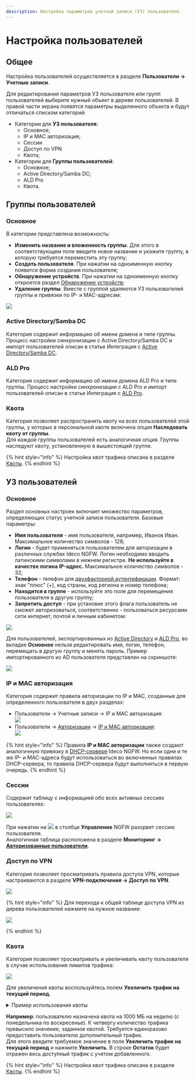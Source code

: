```yaml
---
description: Настройка параметров учетной записи (УЗ) пользователя.
---
```


# Настройка пользователей

## Общее

Настройка пользователей осуществляется в разделе **Пользователи -> Учетные записи**.

Для редактирования параметров УЗ пользователя или групп пользователей выберите нужный объект в дереве пользователей. В правой части экрана появятся параметры выделенного объекта и будут отличаться списком категорий:

* Категории для **УЗ пользователя**:
  * Основное;
  * IP и MAC авторизация;
  * Сессии
  * Доступ по VPN
  * Квота;
* Категории для **Группы пользователей**:
  * Основное;
  * Active Directory/Samba DC;
  * ALD Pro
  * Квота.

## Группы пользователей

### Основное

В категории представлена возможность:

* **Изменить название и вложенность группы**. Для этого в соответствующем поле введите новое название и укажите группу, в которую требуется переместить эту группу;
* **Создать пользователя**. При нажатии на одноименную кнопку появится форма создания пользователя;
* **Обнаружение устройств**. При нажатии на одноименную кнопку откроется раздел [Обнаружение устройств](/settings/users/device-discovery.md);
* **Удаление группы**. Вместе с группой удаляются УЗ пользователей группы и привязки по IP- и MAC-адресам:

![](/.gitbook/assets/customization-of-users6.png)

### Active Directory/Samba DC

Категория содержит информацию об имени домена и типе группы. Процесс настройки синхронизации с Active Directory/Samba DC и импорт пользователей описан в статье Интеграция с [Active Directory/Samba DC](/settings/users/active-directory/).

### ALD Pro
Категория содержит информацию об имени домена ALD Pro и типе группы. Процесс настройки синхронизации с ALD Pro и импорт пользователей описан в статье Интеграция с [ALD Pro](/settings/users/ald-pro.md). 

### Квота

Категория позволяет распространить квоту на всех пользователей этой группы, у которых в персональной квоте включена опция **Наследовать квоту от группы**.\
Для каждой группы пользователей есть аналогичная опция. Группы наследуют квоту, установленную в вышестоящей группе.

{% hint style="info" %}
Настройка квот трафика описана в разделе [Квоты](/settings/access-rules/quotas.md#nastroika-polzovatelya-i-gruppy).
{% endhint %}

## УЗ пользователей

### Основное

Раздел основных настроек включает множество параметров, определяющих статус учетной записи пользователя. Базовые параметры:

* **Имя пользователя** - имя пользователя, например, Иванов Иван. Максимальное количество символов - 128;
* **Логин** - будет применяться пользователем для авторизации в различных службах Ideco NGFW. Логин необходимо вводить латинскими символами в нижнем регистре. **Не используйте в качестве логина IP-адрес.** Максимальное количество символов - 32;
* **Телефон** - телефон для [двухфакторной аутентификации](/settings/users/two-factor-authentication.md). Формат: знак "плюс" (+), код страны, код региона и номер телефона;
* **Находится в группе** - используйте это поле для перемещения пользователя в другую группу;
* **Запретить доступ** - при установке этого флага пользователь не сможет авторизоваться, соответственно - пользоваться ресурсами сети интернет, почтой и личным кабинетом:

![](/.gitbook/assets/customization-of-users.png)

Для пользователей, экспортированных из [Active Directory](/settings/users/active-directory/) и [ALD Pro](/settings/users/ald-pro.md), во вкладке **Основное** нельзя редактировать имя, логин, телефон, перемещать в другую группу и менять пароль. Пример импортированного из AD пользователя представлен на скриншоте:

![](/.gitbook/assets/tree3.rng)

### IP и MAC авторизация

Категория содержит правила авторизации по IP и MAC, созданные для определенного пользователя в двух разделах:

* Пользователи -> Учетные записи -> IP и MAC авторизация:\
  ![](/.gitbook/assets/customization-of-users3.png)
* Пользователи -> [Авторизации](/settings/users/authorization/) -> [IP и MAC авторизация](/settings/users/authorization/ip-and-mac-authorization/):\
  ![](/.gitbook/assets/customization-of-users4.png)

{% hint style="info" %}
Правила **IP и MAC авторизации** также создают аналогичную привязку в [DHCP-сервере](/settings/services/dhcp.md) Ideco NGFW. Но если одни и те же IP- и MAC-адреса будут использоваться во включенных правилах DHCP-сервера, то правила DHCP-сервера будут выполняться в первую очередь.
{% endhint %}

### Сессии

Содержит таблицу с информацией обо всех активных сессиях пользователях:

![](/.gitbook/assets/customization-of-users5.png)

При нажатии на ![](/.gitbook/assets/icon-cross.png) в столбце **Управление** NGFW разорвет сессию пользователя.\
Аналогичная таблица расположена в разделе **Мониторинг ->** [**Авторизованные пользователи**](/settings/monitor/authorized-users.md).

### Доступ по VPN

Категория позволяет просматривать правила доступа VPN, которые настраиваются в разделе **VPN-подключения -> Доступ по VPN**.

![](/.gitbook/assets/customization-of-users7.png)

{% hint style="info" %}
Для перехода к общей таблице доступа VPN из дерева пользователей нажмите на нужное название:

![](/.gitbook/assets/customization-of-users8.gif)

{% endhint %}

### Квота

Категория позволяет просматривать и увеличивать квоту пользователя в случае использования лимитов трафика:

![](/.gitbook/assets/customization-of-users2.png)

Для увеличения квоты воспользуйтесь полем **Увеличить трафик на текущий период**.

<details>

<summary>Пример использования квоты</summary>

Пользователю назначена квота на 1000 МБ на неделю (с понедельника по воскресенье). К четвергу количество трафика превысило значение, заданное квотой. Требуется единоразово предоставить пользователю дополнительный трафик.\
Для этого введите требуемое значение в поле **Увеличить трафик на текущий период** и нажмите **Увеличить**. В строке **Остаток** будет отражен весь доступный трафик с учетом добавленного.

</details>

**Например**: пользователю назначена квота на 1000 МБ на неделю (с понедельника по воскресенье). К четвергу количество трафика превысило значение, заданное квотой. Требуется единоразово предоставить пользователю дополнительный трафик.\
Для этого введите требуемое значение в поле **Увеличить трафик на текущий период** и нажмите **Увеличить**. В строке **Остаток** будет отражен весь доступный трафик с учетом добавленного.

{% hint style="info" %}
Настройка квот трафика описана в разделе [Квоты](/settings/access-rules/quotas.md#nastroika-polzovatelya-i-gruppy).
{% endhint %}